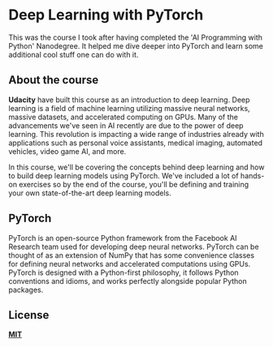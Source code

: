 # Deep Learning with PyTorch

This was the course I took after having completed the 'AI Programming with Python' Nanodegree. It helped me dive deeper into PyTorch and learn some additional cool stuff one can do with it.


## About the course
__Udacity__ have built this course as an introduction to deep learning. Deep learning is a field of machine learning utilizing massive neural networks, massive datasets, and accelerated computing on GPUs. Many of the advancements we've seen in AI recently are due to the power of deep learning. This revolution is impacting a wide range of industries already with applications such as personal voice assistants, medical imaging, automated vehicles, video game AI, and more.

In this course, we'll be covering the concepts behind deep learning and how to build deep learning models using PyTorch. We've included a lot of hands-on exercises so by the end of the course, you'll be defining and training your own state-of-the-art deep learning models.

## PyTorch
PyTorch is an open-source Python framework from the Facebook AI Research team used for developing deep neural networks. PyTorch can be thought of as an extension of NumPy that has some convenience classes for defining neural networks and accelerated computations using GPUs. PyTorch is designed with a Python-first philosophy, it follows Python conventions and idioms, and works perfectly alongside popular Python packages.

## License
__[MIT](https://github.com/chrismartinis/deep_learning_specialization/blob/master/LICENSE)__

